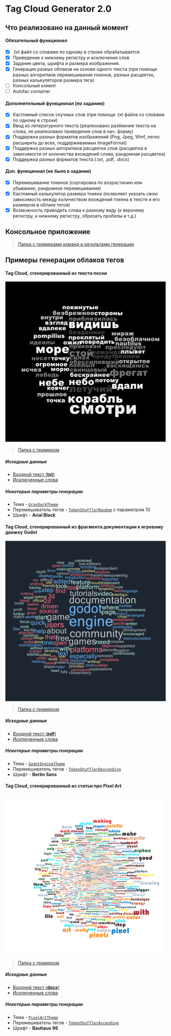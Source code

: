 # Tag Cloud Generator 2.0

## Что реализовано на данный момент

#### Обязательный функционал

- [x] .txt файл со словами по одному в строке обрабатывается
- [x] Приведение к нижнему регистру и исключение слов
- [x] Задание цвета, шрифта и размера изображения.
- [x] Генерация разных облаков на основе одного текста (при помощи разных алгоритмов перемешивания токенов, разных расцветок, разных калькуляторов размера тега)
- [ ] Консольный клиент
- [ ] Autofac container

#### Дополнительный функционал (по заданию)

- [x] Кастомный список скучных слов (при помощи .txt файла со словами по одному в строке)
- [x] Ввод из  литературного текста (реализовано разбиение текста на слова, не реализовано приведение слов в нач. форму)
- [x] Поддержка разных форматов изображений (Png, Jpeg, Wmf, легко расширить до всех, поддерживаемых ImageFormat)
- [x] Поддержка разных алгоритмов расцветки слов (расцветка в зависимости от количества вхождений слова, рандомная расцветка)
- [x] Поддержка разных форматов текста (.txt, .pdf, .docx)

#### Доп. функционал (не было в задании)

- [x] Перемешивание токенов (сортировка по возрастанию или убыванию, рандомное перемешивание)
- [x] Кастомный калькулятор размера токена (позволяет указать свою зависимость между количеством вхождений токена в тексте и его размером в облаке тегов)
- [x] Возможность приводить слова к разному виду (к верхнему регистру, к нижнему регистру, обрезать пробелы и т.д.)

## Консольное приложение

>[Папка с примерами команд и результами генерации](https://github.com/Sc222/di/tree/hometask/TagsCloud/Examples/Console%20app)


## Примеры генерации облаков тегов

#### Tag Cloud, сгенерированный из текста песни

![](https://raw.githubusercontent.com/Sc222/di/hometask/TagsCloud/Examples/Txt/result.png)
>[Папка с примером](https://github.com/Sc222/di/tree/hometask/TagsCloud/Examples/Txt)

##### Исходные данные

- [Входной текст (**txt**)](https://github.com/Sc222/di/blob/hometask/TagsCloud/Examples/Txt/song.txt)
- [Исключенные слова](https://github.com/Sc222/di/blob/hometask/TagsCloud/Examples/Txt/exclude.txt)


##### Некоторые параметры генерации

- Тема  - [`GrayDarkTheme`](https://github.com/Sc222/di/blob/hometask/TagsCloud/TagsCloudVisualization/Styling/Themes/GrayDarkTheme.cs) 
- Перемешиватель тегов - [`TokenShufflerRandom`](https://github.com/Sc222/di/blob/hometask/TagsCloud/TagsCloudTextProcessing/Shufflers/TokenShufflerRandom.cs) с параметром 10
- Шрифт - **Arial Black**

#### Tag Cloud, сгенерированный из фрагмента документации к игровому движку Godot

![](https://raw.githubusercontent.com/Sc222/di/hometask/TagsCloud/Examples/Pdf/result.png)

>[Папка с примером](https://github.com/Sc222/di/tree/hometask/TagsCloud/Examples/Pdf)

##### Исходные данные

- [Входной текст (**pdf**)](https://github.com/Sc222/di/blob/hometask/TagsCloud/Examples/Pdf/godot.pdf)
- [Исключенные слова](https://github.com/Sc222/di/blob/hometask/TagsCloud/Examples/Pdf/exclude.txt)
##### Некоторые параметры генерации

- Тема  - [`GodotEngineTheme`](https://github.com/Sc222/di/blob/hometask/TagsCloud/TagsCloudVisualization/Styling/Themes/GodotEngineTheme.cs) 
- Перемешиватель тегов - [`TokenShufflerDescending`](https://github.com/Sc222/di/blob/hometask/TagsCloud/TagsCloudTextProcessing/Shufflers/TokenShufflerDescending.cs)
- Шрифт - **Berlin Sans**

#### Tag Cloud, сгенерированный из статьи про Pixel Art

![](https://raw.githubusercontent.com/Sc222/di/hometask/TagsCloud/Examples/Docx/result.png)

>[Папка с примером](https://github.com/Sc222/di/tree/hometask/TagsCloud/Examples/Docx)

##### Исходные данные

- [Входной текст (**docx**)](https://github.com/Sc222/di/blob/hometask/TagsCloud/Examples/Docx/pixel%20art.docx)
- [Исключенные слова](https://github.com/Sc222/di/blob/hometask/TagsCloud/Examples/Docx/exclude.txt)

##### Некоторые параметры генерации

- Тема  - [`PixelArtTheme`](https://github.com/Sc222/di/blob/hometask/TagsCloud/TagsCloudVisualization/Styling/Themes/PixelArtTheme.cs) 
- Перемешиватель тегов - [`TokenShufflerAscending`](https://github.com/Sc222/di/blob/hometask/TagsCloud/TagsCloudTextProcessing/Shufflers/TokenShufflerAscending.cs)
- Шрифт - **Bauhaus 96**
